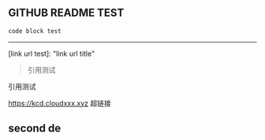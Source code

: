 ## GITHUB README TEST

```markdown
code block test
```

------

[link url test]: 	"link url title"

> 引用测试



引用测试

[^shenme shi jiaozhu]: jiaozhu biaoshu

https://kcd.cloudxxx.xyz 超链接

## second  de
